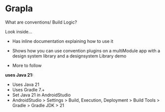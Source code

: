 # Grapla

What are conventions/ Build Logic?

Look inside...
 - Has inline documentation explaining how to use it
 - Shows how you can use convention plugins on a multiModule app with a design system library and a designsystem Library demo

- More to follow

**uses Java 21:**
- Uses Java 21
- Uses Gradle 7.+
- Set Java 21 in AndroidStudio
 - AndroidStudio > Settings > Build, Execution, Deployment > Build Tools > Gradle > Gradle JDK > 21